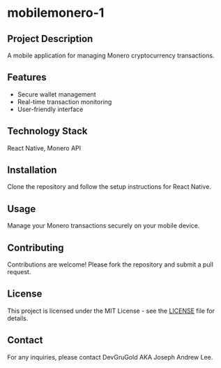 
# mobilemonero-1

## Project Description
A mobile application for managing Monero cryptocurrency transactions.

## Features
- Secure wallet management
- Real-time transaction monitoring
- User-friendly interface

## Technology Stack
React Native, Monero API

## Installation
Clone the repository and follow the setup instructions for React Native.

## Usage
Manage your Monero transactions securely on your mobile device.

## Contributing
Contributions are welcome! Please fork the repository and submit a pull request.

## License
This project is licensed under the MIT License - see the [LICENSE](LICENSE) file for details.

## Contact
For any inquiries, please contact DevGruGold AKA Joseph Andrew Lee.
